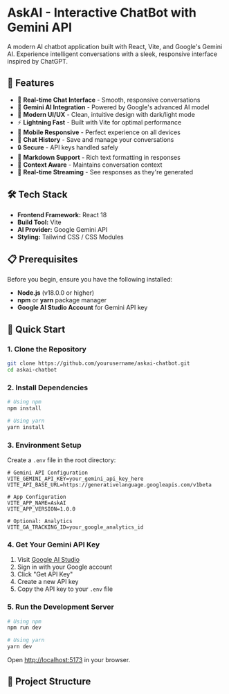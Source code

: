# AskAI - Interactive ChatBot with Gemini API

A modern AI chatbot application built with React, Vite, and Google's Gemini AI. Experience intelligent conversations with a sleek, responsive interface inspired by ChatGPT.

## 🌟 Features

- 💬 **Real-time Chat Interface** - Smooth, responsive conversations
- 🤖 **Gemini AI Integration** - Powered by Google's advanced AI model
- 🎨 **Modern UI/UX** - Clean, intuitive design with dark/light mode
- ⚡ **Lightning Fast** - Built with Vite for optimal performance
- 📱 **Mobile Responsive** - Perfect experience on all devices
- 💾 **Chat History** - Save and manage your conversations
- 🔒 **Secure** - API keys handled safely
- 📝 **Markdown Support** - Rich text formatting in responses
- 🎯 **Context Aware** - Maintains conversation context
- 🔄 **Real-time Streaming** - See responses as they're generated

## 🛠️ Tech Stack

- **Frontend Framework:** React 18
- **Build Tool:** Vite
- **AI Provider:** Google Gemini API
- **Styling:** Tailwind CSS / CSS Modules

## 📋 Prerequisites

Before you begin, ensure you have the following installed:

- **Node.js** (v18.0.0 or higher)
- **npm** or **yarn** package manager
- **Google AI Studio Account** for Gemini API key

## 🚀 Quick Start

### 1. Clone the Repository

```bash
git clone https://github.com/yourusername/askai-chatbot.git
cd askai-chatbot
```

### 2. Install Dependencies

```bash
# Using npm
npm install

# Using yarn
yarn install
```

### 3. Environment Setup

Create a `.env` file in the root directory:

```env
# Gemini API Configuration
VITE_GEMINI_API_KEY=your_gemini_api_key_here
VITE_API_BASE_URL=https://generativelanguage.googleapis.com/v1beta

# App Configuration
VITE_APP_NAME=AskAI
VITE_APP_VERSION=1.0.0

# Optional: Analytics
VITE_GA_TRACKING_ID=your_google_analytics_id
```

### 4. Get Your Gemini API Key

1. Visit [Google AI Studio](https://aistudio.google.com/)
2. Sign in with your Google account
3. Click "Get API Key"
4. Create a new API key
5. Copy the API key to your `.env` file

### 5. Run the Development Server

```bash
# Using npm
npm run dev

# Using yarn
yarn dev
```

Open [http://localhost:5173](http://localhost:5173) in your browser.

## 📁 Project Structure

